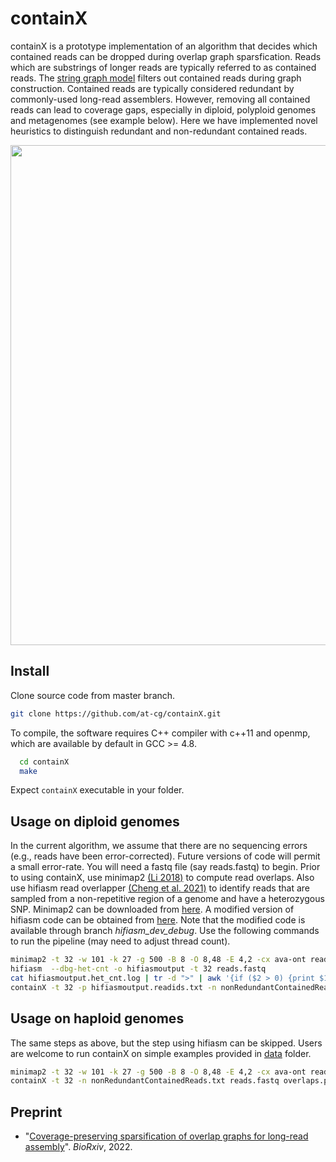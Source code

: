 containX
========================================================================

containX is a prototype implementation of an algorithm that decides which contained reads can be dropped during overlap graph sparsfication. Reads which are substrings of longer reads are typically referred to as contained reads. The [string graph model](https://doi.org/10.1093/bioinformatics/bti1114) filters out contained reads during graph construction. Contained reads are typically considered redundant by commonly-used long-read assemblers. However, removing all contained reads can lead to coverage gaps, especially in diploid, polyploid genomes and metagenomes (see example below). Here we have implemented novel heuristics to distinguish redundant and non-redundant contained reads.

<p align="center">
<img src="./data/README-Illustration.jpeg" width=800px"> <br>
</p>

## Install

Clone source code from master branch.
  ```sh
  git clone https://github.com/at-cg/containX.git
  ```
To compile, the software requires C++ compiler with c++11 and openmp, which are available by default in GCC >= 4.8.
  ```sh
	cd containX
	make
  ```
Expect `containX` executable in your folder.

## Usage on diploid genomes

In the current algorithm, we assume that there are no sequencing errors (e.g., reads have been error-corrected). Future versions of code will permit a small error-rate. You will need a fastq file (say reads.fastq) to begin. Prior to using containX, use minimap2 [(Li 2018)](https://doi.org/10.1093/bioinformatics/bty191) to compute read overlaps. Also use hifiasm read overlapper [(Cheng et al. 2021)](https://doi.org/10.1038/s41592-020-01056-5) to identify reads that are sampled from a non-repetitive region of a genome and have a heterozygous SNP. Minimap2  can be downloaded from [here](https://github.com/lh3/minimap2/releases). A modified version of hifiasm code can be obtained from [here](https://github.com/cjain7/hifiasm/tree/hifiasm_dev_debug). Note that the modified code is available through branch *hifiasm_dev_debug*. Use the following commands to run the pipeline (may need to adjust thread count). 
```sh
minimap2 -t 32 -w 101 -k 27 -g 500 -B 8 -O 8,48 -E 4,2 -cx ava-ont reads.fastq reads.fastq > overlaps.paf
hifiasm  --dbg-het-cnt -o hifiasmoutput -t 32 reads.fastq
cat hifiasmoutput.het_cnt.log | tr -d ">" | awk '{if ($2 > 0) {print $1}}' > hifiasmoutput.readids.txt
containX -t 32 -p hifiasmoutput.readids.txt -n nonRedundantContainedReads.txt reads.fastq overlaps.paf
```

## Usage on haploid genomes

The same steps as above, but the step using hifiasm can be skipped. Users are welcome to run containX on simple examples provided in [data](data/example) folder.
```sh
minimap2 -t 32 -w 101 -k 27 -g 500 -B 8 -O 8,48 -E 4,2 -cx ava-ont reads.fastq reads.fastq > overlaps.paf
containX -t 32 -n nonRedundantContainedReads.txt reads.fastq overlaps.paf
```

## Preprint

- "[Coverage-preserving sparsification of overlap graphs for long-read assembly](https://doi.org/10.1101/2022.03.17.484715)". *BioRxiv*, 2022.
